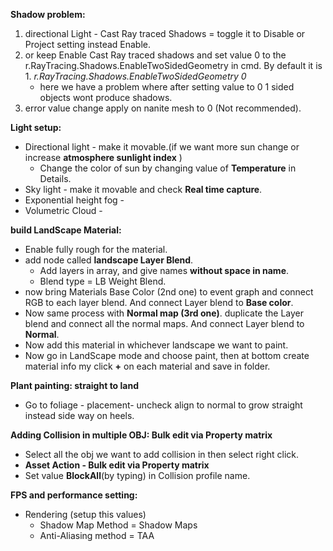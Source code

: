 **Shadow problem:**

1. directional Light - Cast Ray traced Shadows = toggle it to Disable or Project setting instead Enable.
2. or keep Enable Cast Ray traced shadows and set value 0 to the r.RayTracing.Shadows.EnableTwoSidedGeometry in cmd. By default it is 1.
   *r.RayTracing.Shadows.EnableTwoSidedGeometry 0*
   - here we have a problem where after setting value to 0 1 sided objects wont produce shadows.
3. error value change apply on nanite mesh to 0 (Not recommended).


**Light setup:**

- Directional light - make it movable.(if we want more sun change or increase **atmosphere sunlight index** )
   - Change the color of sun by changing value of **Temperature** in Details.
- Sky light - make it movable and check **Real time capture**.
- Exponential height fog - 
- Volumetric Cloud - 


**build LandScape Material:**
- Enable fully rough for the material.
- add node called **landscape Layer Blend**.
   - Add layers in array, and give names **without space in name**.
   - Blend type = LB Weight Blend.
- now bring Materials Base Color (2nd one) to event graph and connect RGB to each layer blend. And connect Layer blend to **Base color**.
- Now same process with **Normal map (3rd one)**. duplicate the Layer blend and connect all the normal maps. And connect Layer blend to **Normal**.
- Now add this material in whichever landscape we want to paint.
- Now go in LandScape mode and choose paint, then at bottom create material info my click **+** on each material and save in folder.
  
**Plant painting: straight to land**
- Go to foliage - placement- uncheck align to normal to grow straight instead side way on heels.

**Adding Collision in multiple OBJ: Bulk edit via Property matrix**
- Select all the obj we want to add collision in then select right click.
- **Asset Action - Bulk edit via Property matrix**
- Set value **BlockAll**(by typing) in Collision profile name.













**FPS and performance setting:**
- Rendering (setup this values) 
  - Shadow Map Method = Shadow Maps
  - Anti-Aliasing method = TAA
